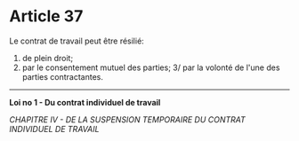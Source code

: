 # Article 37
Le contrat de travail peut être résilié:
1. de plein droit;
2. par le consentement mutuel des parties;
3/ par la volonté de l'une des parties contractantes.
***
**Loi no 1 - Du contrat individuel de travail**

*CHAPITRE IV - DE LA SUSPENSION TEMPORAIRE DU CONTRAT
               INDIVIDUEL DE TRAVAIL*